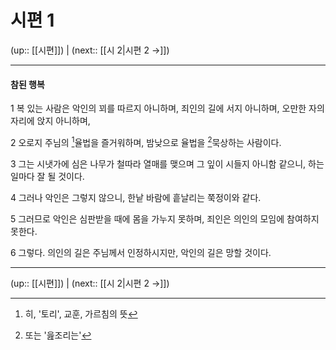 # 시편 1

(up:: [[시편]]) | (next:: [[시 2|시편 2 →]])

***


#### 참된 행복
1 
복 있는 사람은 악인의 꾀를 따르지 아니하며, 죄인의 길에 서지 아니하며, 오만한 자의 자리에 앉지 아니하며,


2 
오로지 주님의 [^1]율법을 즐거워하며, 밤낮으로 율법을 [^2]묵상하는 사람이다.


3 
그는 시냇가에 심은 나무가 철따라 열매를 맺으며 그 잎이 시들지 아니함 같으니, 하는 일마다 잘 될 것이다.


4 
그러나 악인은 그렇지 않으니, 한낱 바람에 흩날리는 쭉정이와 같다.


5 
그러므로 악인은 심판받을 때에 몸을 가누지 못하며, 죄인은 의인의 모임에 참여하지 못한다.


6 
그렇다. 의인의 길은 주님께서 인정하시지만, 악인의 길은 망할 것이다.


***

(up:: [[시편]]) | (next:: [[시 2|시편 2 →]])

[^1]: 히, '토리', 교훈, 가르침의 뜻 
[^2]: 또는 '읊조리는'